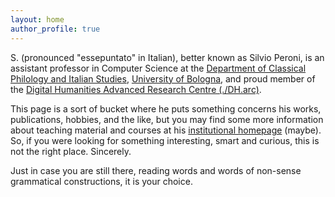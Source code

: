 ```yaml
---
layout: home
author_profile: true
---
```


S. (pronounced "essepuntato" in Italian), better known as Silvio Peroni, is an assistant professor in Computer Science at the [Department of Classical Philology and Italian Studies](http://www.ficlit.unibo.it/), [University of Bologna](http://www.unibo.it/en), and proud member of the [Digital Humanities Advanced Research Centre (./DH.arc)](https://dharc.unibo.it).

This page is a sort of bucket where he puts something concerns his works, publications, hobbies, and the like, but you may find some more information about teaching material and courses at his [institutional homepage](https://www.unibo.it/sitoweb/silvio.peroni/en) (maybe). So, if you were looking for something interesting, smart and curious, this is not the right place. Sincerely.

Just in case you are still there, reading words and words of non-sense grammatical constructions, it is your choice.